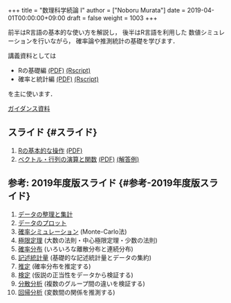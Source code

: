 +++
title = "数理科学続論 I"
author = ["Noboru Murata"]
date = 2019-04-01T00:00:00+09:00
draft = false
weight = 1003
+++

前半はR言語の基本的な使い方を解説し，
後半はR言語を利用した
数値シミュレーションを行いながら，
確率論や推測統計の基礎を学びます．

講義資料としては

-   Rの基礎編 [(PDF)](https://noboru-murata.github.io/sda/docs/note1.pdf) [(Rscript)](https://noboru-murata.github.io/sda/docs/script1.zip)
-   確率と統計編 [(PDF)](https://noboru-murata.github.io/sda/docs/note2.pdf) [(Rscript)](https://noboru-murata.github.io/sda/docs/script2.zip)

を主に使います．

[ガイダンス資料](https://noboru-murata.github.io/sda/spring/slide00.html)


## スライド {#スライド}

1.  [Rの基本的な操作](https://noboru-murata.github.io/sda/spring/slide01.html)
    [(PDF)](https://noboru-murata.github.io/sda/spring/pdfs/R%E3%81%AE%E5%9F%BA%E6%9C%AC%E7%9A%84%E3%81%AA%E6%93%8D%E4%BD%9C.pdf)
2.  [ベクトル・行列の演算と関数](https://noboru-murata.github.io/sda/spring/slide02.html)
    [(PDF)](https://noboru-murata.github.io/sda/spring/pdfs/%E3%83%99%E3%82%AF%E3%83%88%E3%83%AB%E3%83%BB%E8%A1%8C%E5%88%97%E3%81%AE%E6%BC%94%E7%AE%97%E3%81%A8%E9%96%A2%E6%95%B0.pdf)
    [(解答例)](https://noboru-murata.github.io/sda/spring/code/slide02.R)


## 参考: 2019年度版スライド {#参考-2019年度版スライド}

1.  [データの整理と集計](https://noboru-murata.github.io/sda/spring/slide03.html)
2.  [データのプロット](https://noboru-murata.github.io/sda/spring/slide04.html)
3.  [確率シミュレーション](https://noboru-murata.github.io/sda/spring/slide05.html) (Monte-Carlo法)
4.  [極限定理](https://noboru-murata.github.io/sda/spring/slide06.html) (大数の法則・中心極限定理・少数の法則)
5.  [確率分布](https://noboru-murata.github.io/sda/spring/slide07.html) (いろいろな離散分布と連続分布)
6.  [記述統計量](https://noboru-murata.github.io/sda/spring/slide08.html) (基礎的な記述統計量とデータの集約)
7.  [推定](https://noboru-murata.github.io/sda/spring/slide09.html) (確率分布を推定する)
8.  [検定](https://noboru-murata.github.io/sda/spring/slide10.html) (仮説の正当性をデータから検証する)
9.  [分散分析](https://noboru-murata.github.io/sda/spring/slide11.html) (複数のグループ間の違いを検証する)
10. [回帰分析](https://noboru-murata.github.io/sda/spring/slide12.html) (変数間の関係を推測する)